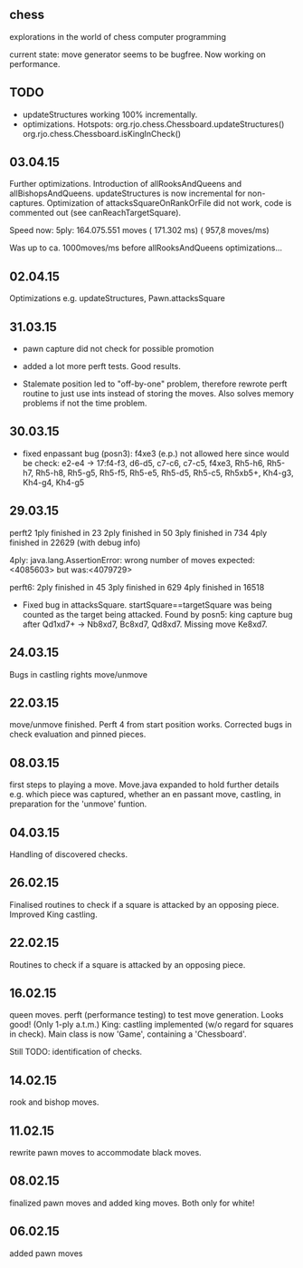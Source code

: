 chess
-----

explorations in the world of chess computer programming

current state: move generator seems to be bugfree. Now working on performance.

## TODO
* updateStructures working 100% incrementally.
* optimizations.
Hotspots:
    org.rjo.chess.Chessboard.updateStructures()
    org.rjo.chess.Chessboard.isKingInCheck()

## 03.04.15
Further optimizations. Introduction of allRooksAndQueens and allBishopsAndQueens.
updateStructures is now incremental for non-captures.
Optimization of attacksSquareOnRankOrFile did not work, code is commented out (see canReachTargetSquare).

Speed now:
5ply:  164.075.551 moves (   171.302 ms) (   957,8 moves/ms)

Was up to ca. 1000moves/ms before allRooksAndQueens optimizations...

## 02.04.15
Optimizations e.g. updateStructures, Pawn.attacksSquare

## 31.03.15

* pawn capture did not check for possible promotion
* added a lot more perft tests. Good results.

* Stalemate position led to "off-by-one" problem, therefore rewrote perft routine
to just use ints instead of storing the moves. Also solves memory problems if not the time problem.


## 30.03.15
* fixed enpassant bug (posn3):
 f4xe3 (e.p.) not allowed here since would be check: e2-e4 -> 17:f4-f3, d6-d5, c7-c6, c7-c5, f4xe3, Rh5-h6, Rh5-h7, Rh5-h8, Rh5-g5, Rh5-f5, Rh5-e5, Rh5-d5, Rh5-c5, Rh5xb5+, Kh4-g3, Kh4-g4, Kh4-g5


## 29.03.15
perft2
1ply finished in 23
2ply finished in 50
3ply finished in 734
4ply finished in 22629 (with debug info)

  4ply: java.lang.AssertionError: wrong number of moves expected:<4085603> but was:<4079729>

perft6:
2ply finished in 45
3ply finished in 629
4ply finished in 16518

* Fixed bug in attacksSquare.  startSquare==targetSquare was being counted as the target being attacked.
  Found by posn5: king capture bug after Qd1xd7+ -> Nb8xd7, Bc8xd7, Qd8xd7. Missing move Ke8xd7.

## 24.03.15
Bugs in castling rights move/unmove

## 22.03.15
move/unmove finished. Perft 4 from start position works. Corrected bugs in check evaluation and pinned pieces.

## 08.03.15
first steps to playing a move. Move.java expanded to hold further details e.g. which piece was captured,
whether an en passant move, castling, in preparation for the 'unmove' funtion.

## 04.03.15 
Handling of discovered checks.

## 26.02.15 
Finalised routines to check if a square is attacked by an opposing piece.
Improved King castling.

## 22.02.15 
Routines to check if a square is attacked by an opposing piece.

## 16.02.15 
queen moves.
perft (performance testing) to test move generation. Looks good! (Only 1-ply a.t.m.)
King: castling implemented (w/o regard for squares in check).
Main class is now 'Game', containing a 'Chessboard'.

Still TODO: identification of checks. 

## 14.02.15 
rook and bishop moves.

## 11.02.15 
rewrite pawn moves to accommodate black moves.

## 08.02.15 
finalized pawn moves and added king moves.
Both only for white!

## 06.02.15
added pawn moves


